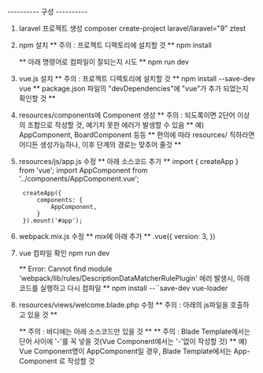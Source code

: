 ---------- 구성 ----------

1. laravel 프로젝트 생성
    composer create-project laravel/laravel="9" ztest

2. npm 설치
    ** 주의 : 프로젝트 디렉토리에 설치할 것 **
        npm install

    ** 아래 명령어로 컴파일이 잘되는지 시도 **
        npm run dev
    
3. vue.js 설치
    ** 주의 : 프로젝트 디렉토리에 설치할 것 **
        npm install --save-dev vue
    ** package.json 파일의 "devDependencies"에 "vue"가 추가 되었는지 확인할 것 **

4. resources/components에 Component 생성
    ** 주의 : 되도록이면 2단어 이상의 조합으로 작성할 것, 예기치 못한 에러가 발생할 수 있음 **
        예) AppComponent, BoardComponent 등등
    ** 편의에 따라 resources/ 직하라면 어디든 생성가능하나, 이후 단계의 경로는 맞추어 줄것 **

5. resources/js/app.js 수정
    ** 아래 소스코드 추가 **
        import { createApp } from 'vue';
        import AppComponent from '../components/AppComponent.vue';

        createApp({
            components: {
                AppComponent,
            }
        }).mount('#app');

6. webpack.mix.js 수정
    ** mix에 아래 추가 **
        .vue({
            version: 3,
        })

7. vue 컴파일 확인
    npm run dev

    ** Error: Cannot find module 'webpack/lib/rules/DescriptionDataMatcherRulePlugin' 에러 발생시, 아래 코드를 실행하고 다시 컴파일 ** 
        npm install --``save-dev vue-loader

8. resources/views/welcome.blade.php 수정
    ** 주의 : 아래의 js파일을 호출하고 있을 것 **
        <script src="{{ asset('js/app.js')}}" defer></script> 

    ** 주의 : 바디에는 아래 소스코드만 있을 것 **
    ** 주의 : Blade Template에서는 단어 사이에 '-'를 꼭 넣을 것(Vue Component에서는 '-'없이 작성할 것) **
        예) Vue Component명이 AppComponent일 경우, Blade Template에서는 App-Component 로 작성할 것
        <div id="app">
            <App-Component></App-Component>
        </div>